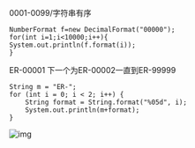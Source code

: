 

0001-0099/字符串有序




```
NumberFormat f=new DecimalFormat("00000");
for(int i=1;i<10000;i++){
System.out.println(f.format(i));
}
```

ER-00001 下一个为ER-00002一直到ER-99999

```
String m = "ER-";
for (int i = 0; i < 2; i++) {
    String format = String.format("%05d", i);   
    System.out.println(m+format);
}
```



![img](https://user-gold-cdn.xitu.io/2020/6/16/172baf15ddf4c269?imageView2/0/w/1280/h/960/format/webp/ignore-error/1)